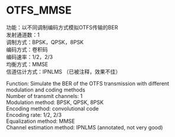 # OTFS_MMSE
功能：以不同调制编码方式模拟OTFS传输的BER  
发射通道数：1  
调制方式：BPSK，QPSK，8PSK  
编码方式：卷积码  
编码速率：1/2，2/3  
均衡方式：MMSE  
信道估计方式：IPNLMS （已被注释，效果不佳）  
  
Function: Simulate the BER of the OTFS transmission with different modulation and coding methods  
Number of transmit channels: 1  
Modulation method: BPSK, QPSK, 8PSK  
Encoding method: convolutional code  
Encoding rate: 1/2, 2/3  
Equalization method: MMSE  
Channel estimation method: IPNLMS (annotated, not very good)  

